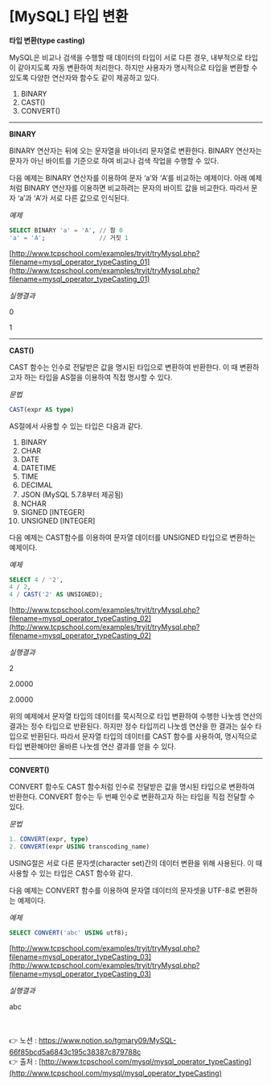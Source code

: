 # [**MySQL] 타입 변환**

**타입 변환(type casting)**

MySQL은 비교나 검색을 수행할 때 데이터의 타입이 서로 다른 경우, 내부적으로 타입이 같아지도록 자동 변환하여 처리한다. 
하지만 사용자가 명시적으로 타입을 변환할 수 있도록 다양한 연산자와 함수도 같이 제공하고 있다.

1. BINARY
2. CAST()
3. CONVERT()

---

**BINARY**

BINARY 연산자는 뒤에 오는 문자열을 바이너리 문자열로 변환한다.
BINARY 연산자는 문자가 아닌 바이트를 기준으로 하여 비교나 검색 작업을 수행할 수 있다.

다음 예제는 BINARY 연산자를 이용하여 문자 ‘a’와 ‘A’를 비교하는 예제이다.
아래 예제처럼 BINARY  연산자를 이용하면 비교하려는 문자의 바이트 값을 비교한다. 
따라서 문자 ‘a’과 ‘A’가 서로 다른 값으로 인식된다.

*예제*

```sql
SELECT BINARY 'a' = 'A', // 참 0
'a' = 'A';               // 거짓 1
```

[http://www.tcpschool.com/examples/tryit/tryMysql.php?filename=mysql_operator_typeCasting_01](http://www.tcpschool.com/examples/tryit/tryMysql.php?filename=mysql_operator_typeCasting_01)

*실행결과*

0

1

---

**CAST()**

CAST 함수는 인수로 전달받은 값을 명시된 타입으로 변환하여 반환한다.
이 때 변환하고자 하는 타입을 AS절을 이용하여 직접 명시할 수 있다.

*문법*

```sql
CAST(expr AS type)
```

AS절에서 사용할 수 있는 타입은 다음과 같다.

1. BINARY
2. CHAR
3. DATE
4. DATETIME
5. TIME
6. DECIMAL
7. JSON (MySQL 5.7.8부터 제공됨)
8. NCHAR
9. SIGNED [INTEGER]
10. UNSIGNED [INTEGER]

다음 예제는 CAST함수를 이용하여 문자열 데이터를 UNSIGNED 타입으로 변환하는 예제이다.

*예제*

```sql
SELECT 4 / '2',
4 / 2,
4 / CAST('2' AS UNSIGNED);
```

[http://www.tcpschool.com/examples/tryit/tryMysql.php?filename=mysql_operator_typeCasting_02](http://www.tcpschool.com/examples/tryit/tryMysql.php?filename=mysql_operator_typeCasting_02)

*실행결과*

2

2.0000

2.0000

위의 예제에서 문자열 타입의 데이터를 묵시적으로 타입 변환하여 수행한 나눗셈 연산의 결과는 
정수 타입으로 반환된다. 하지만 정수 타입끼리 나눗셈 연산을 한 결과는 실수 타입으로 반환된다. 
따라서 문자열 타입의 데이터를 CAST 함수를 사용하여, 명시적으로 타입 변환해야만 올바른 나눗셈 연산 결과를 얻을 수 있다.

---

**CONVERT()**

CONVERT 함수도 CAST 함수처럼 인수로 전달받은 값을 명시된 타입으로 변환하여 반환한다. CONVERT 함수는 두 번째 인수로 변환하고자 하는 타입을 직접 전달할 수 있다.

*문법*

```sql
1. CONVERT(expr, type)
2. CONVERT(expr USING transcoding_name)
```

USING절은 서로 다른 문자셋(character set)간의 데이터 변환을 위해 사용된다. 
이 때 사용할 수 있는 타입은  CAST 함수와 같다.

다음 예제는 CONVERT 함수를 이용하여 문자열 데이터의 문자셋을 UTF-8로 변환하는 예제이다.

*예제*

```sql
SELECT CONVERT('abc' USING utf8);
```

[http://www.tcpschool.com/examples/tryit/tryMysql.php?filename=mysql_operator_typeCasting_03](http://www.tcpschool.com/examples/tryit/tryMysql.php?filename=mysql_operator_typeCasting_03)

*실행결과*

abc

<br><br>
👉 노션 : https://www.notion.so/tgmary09/MySQL-66f85bcd5a6843c195c38387c879788c
<br>
👉 출처 : [http://www.tcpschool.com/mysql/mysql_operator_typeCasting](http://www.tcpschool.com/mysql/mysql_operator_typeCasting)
